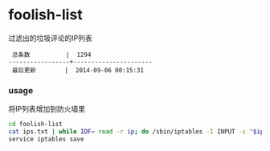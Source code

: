 foolish-list
============

过滤出的垃圾评论的IP列表

```
 总条数          |  1294       
-----------------+----------------------
 最后更新        |  2014-09-06 00:15:31     
```

### usage

将IP列表增加到防火墙里

```bash
cd foolish-list
cat ips.txt | while IDF= read -r ip; do /sbin/iptables -I INPUT -s "$ip" -j DROP; done
service iptables save
```
